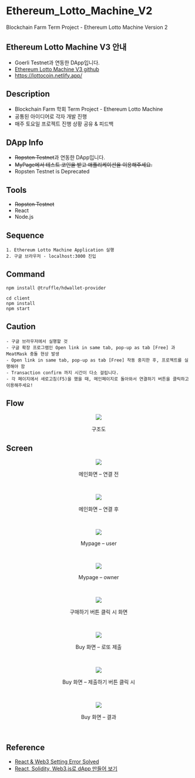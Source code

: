 # Ethereum_Lotto_Machine_V2
Blockchain Farm Term Project - Ethereum Lotto Machine Version 2

## Ethereum Lotto Machine V3 안내
- Goerli Testnet과 연동한 DApp입니다.
- [Ethereum Lotto Machine V3 github](https://github.com/BlockchainFarm-Lotto/Ethereum_Lotto_Machine_V3)
- https://lottocoin.netlify.app/

## Description
- Blockchain Farm 학회 Term Project - Ethereum Lotto Machine
- 공통된 아이디어로 각자 개발 진행
- 매주 토요일 프로젝트 진행 상황 공유 & 피드백 

## DApp Info
- ~~Ropsten Testnet~~과 연동한 DApp입니다.
- ~~MyPage에서 테스트 코인을 받고 애플리케이션을 이용해주세요.~~
- Ropsten Testnet is Deprecated

## Tools
- ~~Ropsten Testnet~~
- React
- Node.js

## Sequence
```
1. Ethereum Lotto Machine Application 실행
2. 구글 브라우저 - localhost:3000 진입
```

## Command
```
npm install @truffle/hdwallet-provider

cd client
npm install
npm start
```

## Caution
```
- 구글 브라우저에서 실행할 것
- 구글 확장 프로그램인 Open link in same tab, pop-up as tab [Free] 과 MeatMask 충돌 현상 발생
- Open link in same tab, pop-up as tab [Free] 작동 중지한 후, 프로젝트를 실행해야 함
- Transaction confirm 까지 시간이 다소 걸립니다.
- 각 페이지에서 새로고침(F5)을 했을 때, 메인페이지로 돌아와서 연결하기 버튼을 클릭하고 이용해주세요!
```

## Flow
<p align="center">
  <img src="https://user-images.githubusercontent.com/80610295/178131807-0b0d02ac-b2bd-400c-a680-4549060722a6.png" />
  <p align="center">구조도</p>
</p>

## Screen
<p align="center">
  <img src="https://user-images.githubusercontent.com/80610295/175773546-e0ad2987-3da8-44e9-b644-02ef1ecc51db.png" />
  <p align="center">메인화면 – 연결 전</p>
</p>
<br />
<p align="center">
  <img src="https://user-images.githubusercontent.com/80610295/175773606-74468140-8e38-4cca-be8d-c91b97ee00d7.png" />
  <p align="center">메인화면 – 연결 후</p>
</p>
<br />
<p align="center">
  <img src="https://user-images.githubusercontent.com/80610295/176997581-a7aa1b4b-be8c-43fd-aef2-ad068fcce5aa.png" />
  <p align="center">Mypage – user</p>
</p>
<br />
<p align="center">
  <img src="https://user-images.githubusercontent.com/80610295/176997547-e77bc020-ce69-47de-8b61-e0b7d9a2fa31.png" />
  <p align="center">Mypage – owner</p>
</p>
<br />
<p align="center">
  <img src="https://user-images.githubusercontent.com/80610295/175773686-7da1e9fc-7cc7-465f-93ec-aa41b5f52b6b.png" />
  <p align="center">구매하기 버튼 클릭 시 화면</p>
</p>
<br />
<p align="center">
  <img src="https://user-images.githubusercontent.com/80610295/175773708-1db38e09-6ba6-4528-9321-ef367b1913a5.png" />
  <p align="center">Buy 화면 – 로또 제출</p>
</p>
<br />
<p align="center">
  <img src="https://user-images.githubusercontent.com/80610295/175773731-77e80f28-dc69-4276-ad19-eac8509faa84.png" />
  <p align="center">Buy 화면 – 제출하기 버튼 클릭 시</p>
</p>
<br />
<p align="center">
  <img src="https://user-images.githubusercontent.com/80610295/175773740-ca4e1ac1-8fc8-4bc0-9dfc-de292677ed23.png" />
  <p align="center">Buy 화면 – 결과</p>
</p>
<br />

## Reference
- [React & Web3 Setting Error Solved](https://blockmonkeys.tistory.com/168?category=924760)
- [React, Solidity, Web3.js로 dApp 만들어 보기](https://velog.io/@jaewoneee/React-Solidity-Web3.js%EB%A1%9C-dApp-%EB%A7%8C%EB%93%A4%EC%96%B4-%EB%B3%B4%EA%B8%B0)
